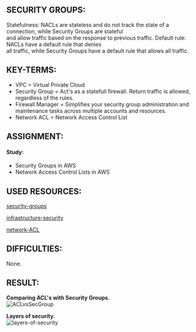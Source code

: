 ## SECURITY GROUPS:

Statefulness: NACLs are stateless and do not track the state of a connection, while Security Groups are stateful   
and allow traffic based on the response to previous traffic. Default rule: NACLs have a default rule that denies   
all traffic, while Security Groups have a default rule that allows all traffic.  

## KEY-TERMS:

* VPC = Virtual Private Cloud      
* Security Group = Act's as a statefull firewall. Return traffic is allowed, regardless of the rules.  
* Firewall Manager = Simplifies your security group administration and maintenance tasks across multiple accounts and resources. 
* Network ACL = Network Access Control List  

## ASSIGNMENT:

#### Study:  
* Security Groups in AWS  
* Network Access Control Lists in AWS  

## USED RESOURCES:

[security-groups](https://docs.aws.amazon.com/vpc/latest/userguide/security-groups.html)  
  
[infrastructure-security](https://docs.aws.amazon.com/vpc/latest/userguide/infrastructure-security.html#VPC_Security_Comparison)  

[network-ACL](https://docs.aws.amazon.com/vpc/latest/userguide/vpc-network-acls.html#nacl-basics)  

## DIFFICULTIES:

None.

## RESULT:  

**Comparing ACL's with Security Groups.**  
![ACLvsSecGroup](../00_includes/SCREENSHOTS/AWS/AWS-08_ACLvsSecGR.png)  

**Layers of security.**  
![layers-of-security](../00_includes/SCREENSHOTS/AWS/AWS-08_layers-of-sec.png)  



